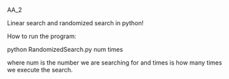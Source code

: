 AA_2

Linear search and randomized search in python!

How to run the program:

python RandomizedSearch.py num times

where num is the number we are searching for and times is how many times we execute the search.